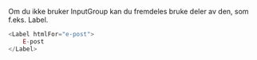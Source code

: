 Om du ikke bruker InputGroup kan du fremdeles bruke deler av den, som f.eks. Label.

```js
<Label htmlFor="e-post">
    E-post
</Label>
```
